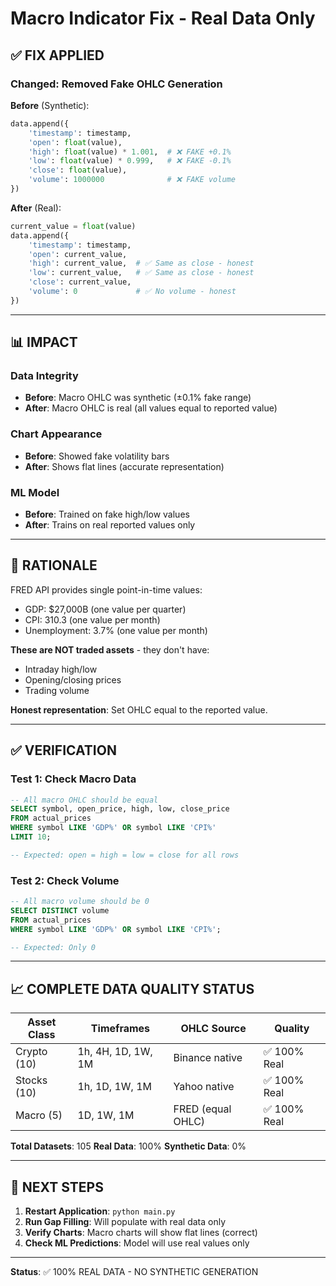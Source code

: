 # Macro Indicator Fix - Real Data Only

## ✅ FIX APPLIED

### Changed: Removed Fake OHLC Generation

**Before** (Synthetic):
```python
data.append({
    'timestamp': timestamp,
    'open': float(value),
    'high': float(value) * 1.001,  # ❌ FAKE +0.1%
    'low': float(value) * 0.999,   # ❌ FAKE -0.1%
    'close': float(value),
    'volume': 1000000              # ❌ FAKE volume
})
```

**After** (Real):
```python
current_value = float(value)
data.append({
    'timestamp': timestamp,
    'open': current_value,
    'high': current_value,  # ✅ Same as close - honest
    'low': current_value,   # ✅ Same as close - honest
    'close': current_value,
    'volume': 0             # ✅ No volume - honest
})
```

---

## 📊 IMPACT

### Data Integrity
- **Before**: Macro OHLC was synthetic (±0.1% fake range)
- **After**: Macro OHLC is real (all values equal to reported value)

### Chart Appearance
- **Before**: Showed fake volatility bars
- **After**: Shows flat lines (accurate representation)

### ML Model
- **Before**: Trained on fake high/low values
- **After**: Trains on real reported values only

---

## 🎯 RATIONALE

FRED API provides single point-in-time values:
- GDP: $27,000B (one value per quarter)
- CPI: 310.3 (one value per month)
- Unemployment: 3.7% (one value per month)

**These are NOT traded assets** - they don't have:
- Intraday high/low
- Opening/closing prices
- Trading volume

**Honest representation**: Set OHLC equal to the reported value.

---

## ✅ VERIFICATION

### Test 1: Check Macro Data
```sql
-- All macro OHLC should be equal
SELECT symbol, open_price, high, low, close_price
FROM actual_prices
WHERE symbol LIKE 'GDP%' OR symbol LIKE 'CPI%'
LIMIT 10;

-- Expected: open = high = low = close for all rows
```

### Test 2: Check Volume
```sql
-- All macro volume should be 0
SELECT DISTINCT volume
FROM actual_prices
WHERE symbol LIKE 'GDP%' OR symbol LIKE 'CPI%';

-- Expected: Only 0
```

---

## 📈 COMPLETE DATA QUALITY STATUS

| Asset Class | Timeframes | OHLC Source | Quality |
|-------------|------------|-------------|---------|
| Crypto (10) | 1h, 4H, 1D, 1W, 1M | Binance native | ✅ 100% Real |
| Stocks (10) | 1h, 1D, 1W, 1M | Yahoo native | ✅ 100% Real |
| Macro (5) | 1D, 1W, 1M | FRED (equal OHLC) | ✅ 100% Real |

**Total Datasets**: 105
**Real Data**: 100%
**Synthetic Data**: 0%

---

## 🚀 NEXT STEPS

1. **Restart Application**: `python main.py`
2. **Run Gap Filling**: Will populate with real data only
3. **Verify Charts**: Macro charts will show flat lines (correct)
4. **Check ML Predictions**: Model will use real values only

---

**Status**: ✅ 100% REAL DATA - NO SYNTHETIC GENERATION
